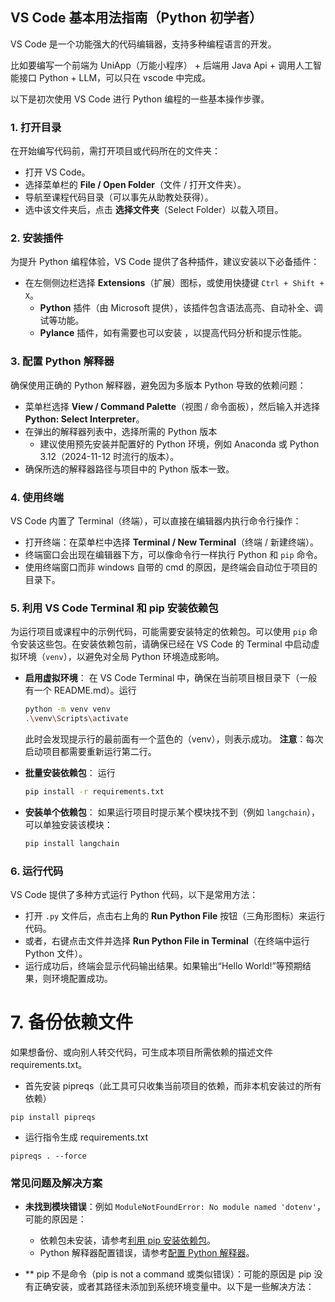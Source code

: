## VS Code 基本用法指南（Python 初学者）

VS Code 是一个功能强大的代码编辑器，支持多种编程语言的开发。

比如要编写一个前端为 UniApp（万能小程序） + 后端用 Java Api + 调用人工智能接口 Python + LLM，可以只在 vscode 中完成。

以下是初次使用 VS Code 进行 Python 编程的一些基本操作步骤。

### 1. 打开目录

在开始编写代码前，需打开项目或代码所在的文件夹：

- 打开 VS Code。
- 选择菜单栏的 **File / Open Folder**（文件 / 打开文件夹）。
- 导航至课程代码目录（可以事先从助教处获得）。
- 选中该文件夹后，点击 **选择文件夹**（Select Folder）以载入项目。

### 2. 安装插件

为提升 Python 编程体验，VS Code 提供了各种插件，建议安装以下必备插件：

- 在左侧侧边栏选择 **Extensions**（扩展）图标，或使用快捷键 `Ctrl + Shift + X`。
  - **Python** 插件（由 Microsoft 提供），该插件包含语法高亮、自动补全、调试等功能。
  - **Pylance** 插件，如有需要也可以安装 ，以提高代码分析和提示性能。

### 3. 配置 Python 解释器

确保使用正确的 Python 解释器，避免因为多版本 Python 导致的依赖问题：

- 菜单栏选择 **View / Command Palette**（视图 / 命令面板），然后输入并选择 **Python: Select Interpreter**。
- 在弹出的解释器列表中，选择所需的 Python 版本
  - 建议使用预先安装并配置好的 Python 环境，例如 Anaconda 或 Python 3.12（2024-11-12 时流行的版本）。
- 确保所选的解释器路径与项目中的 Python 版本一致。

### 4. 使用终端

VS Code 内置了 Terminal（终端），可以直接在编辑器内执行命令行操作：

- 打开终端：在菜单栏中选择 **Terminal / New Terminal**（终端 / 新建终端）。
- 终端窗口会出现在编辑器下方，可以像命令行一样执行 Python 和 `pip` 命令。
- 使用终端窗口而非 windows 自带的 cmd 的原因，是终端会自动位于项目的目录下。

### 5. 利用 VS Code Terminal 和 pip 安装依赖包

为运行项目或课程中的示例代码，可能需要安装特定的依赖包。可以使用 `pip` 命令安装这些包。在安装依赖包前，请确保已经在 VS Code 的 Terminal 中启动虚拟环境（`venv`），以避免对全局 Python 环境造成影响。

- **启用虚拟环境**：
  在 VS Code Terminal 中，确保在当前项目根目录下（一般有一个 README.md）。运行

  ```bash
  python -m venv venv
  .\venv\Scripts\activate
  ```

  此时会发现提示行的最前面有一个蓝色的（venv），则表示成功。
  **注意**：每次启动项目都需要重新运行第二行。

- **批量安装依赖包**：
  运行
  ```bash
  pip install -r requirements.txt
  ```
- **安装单个依赖包**：
  如果运行项目时提示某个模块找不到（例如 `langchain`），可以单独安装该模块：
  ```bash
  pip install langchain
  ```

### 6. 运行代码

VS Code 提供了多种方式运行 Python 代码，以下是常用方法：

- 打开 `.py` 文件后，点击右上角的 **Run Python File** 按钮（三角形图标）来运行代码。
- 或者，右键点击文件并选择 **Run Python File in Terminal**（在终端中运行 Python 文件）。
- 运行成功后，终端会显示代码输出结果。如果输出“Hello World!”等预期结果，则环境配置成功。

# 7. 备份依赖文件

如果想备份、或向别人转交代码，可生成本项目所需依赖的描述文件 requirements.txt。

- 首先安装 pipreqs（此工具可只收集当前项目的依赖，而非本机安装过的所有依赖）

`pip install pipreqs`

- 运行指令生成 requirements.txt

`pipreqs . --force`

### 常见问题及解决方案

- **未找到模块错误**：例如 `ModuleNotFoundError: No module named 'dotenv'`，可能的原因是：

  - 依赖包未安装，请参考[利用 pip 安装依赖包](#利用-pip-安装依赖包)。
  - Python 解释器配置错误，请参考[配置 Python 解释器](#配置-python-解释器)。

- \*\*
  pip 不是命令（pip is not a command 或类似错误）：可能的原因是 pip 没有正确安装，或者其路径未添加到系统环境变量中。以下是一些解决方法：

```

```
